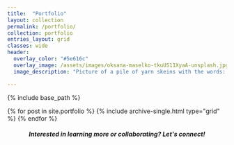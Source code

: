 ```yaml
---
title:  "Portfolio"
layout: collection
permalink: /portfolio/
collection: portfolio
entries_layout: grid
classes: wide
header:
  overlay_color: "#5e616c"
  overlay_image: /assets/images/oksana-maselko-tkuUS11XyaA-unsplash.jpg
  image_description: "Picture of a pile of yarn skeins with the words: Portfolio."

---
```


{% include base_path %}

<div class="grid__wrapper">
  {% for post in site.portfolio %}
    {% include archive-single.html type="grid" %}
  {% endfor %}
</div>

<h5 style="text-align: center;">Interested in learning more or collaborating? <em>Let's connect!</em></h5>

